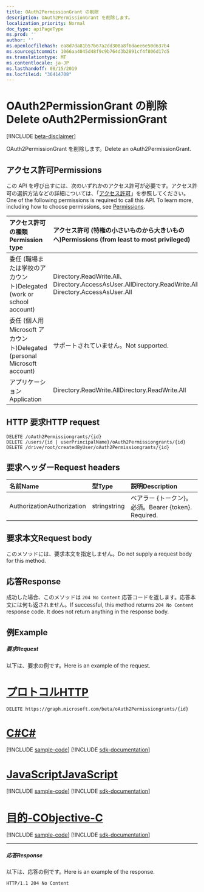 ```yaml
---
title: OAuth2PermissionGrant の削除
description: OAuth2PermissionGrant を削除します。
localization_priority: Normal
doc_type: apiPageType
ms.prod: ''
author: ''
ms.openlocfilehash: ea8d7da81b57b67a2dd308a8f6daee6e50d637b4
ms.sourcegitcommit: 1066aa4045d48f9c9b764d3b2891cf4f806d17d5
ms.translationtype: MT
ms.contentlocale: ja-JP
ms.lasthandoff: 08/15/2019
ms.locfileid: "36414708"
---
```

# <a name="delete-oauth2permissiongrant"></a><span data-ttu-id="36215-103">OAuth2PermissionGrant の削除</span><span class="sxs-lookup"><span data-stu-id="36215-103">Delete oAuth2PermissionGrant</span></span>

[!INCLUDE [beta-disclaimer](../../includes/beta-disclaimer.md)]

<span data-ttu-id="36215-104">OAuth2PermissionGrant を削除します。</span><span class="sxs-lookup"><span data-stu-id="36215-104">Delete an oAuth2PermissionGrant.</span></span>

## <a name="permissions"></a><span data-ttu-id="36215-105">アクセス許可</span><span class="sxs-lookup"><span data-stu-id="36215-105">Permissions</span></span>
<span data-ttu-id="36215-p101">この API を呼び出すには、次のいずれかのアクセス許可が必要です。アクセス許可の選択方法などの詳細については、「[アクセス許可](/graph/permissions-reference)」を参照してください。</span><span class="sxs-lookup"><span data-stu-id="36215-p101">One of the following permissions is required to call this API. To learn more, including how to choose permissions, see [Permissions](/graph/permissions-reference).</span></span>


|<span data-ttu-id="36215-108">アクセス許可の種類</span><span class="sxs-lookup"><span data-stu-id="36215-108">Permission type</span></span>      | <span data-ttu-id="36215-109">アクセス許可 (特権の小さいものから大きいものへ)</span><span class="sxs-lookup"><span data-stu-id="36215-109">Permissions (from least to most privileged)</span></span>              |
|:--------------------|:---------------------------------------------------------|
|<span data-ttu-id="36215-110">委任 (職場または学校のアカウント)</span><span class="sxs-lookup"><span data-stu-id="36215-110">Delegated (work or school account)</span></span> | <span data-ttu-id="36215-111">Directory.ReadWrite.All、Directory.AccessAsUser.All</span><span class="sxs-lookup"><span data-stu-id="36215-111">Directory.ReadWrite.All, Directory.AccessAsUser.All</span></span>    |
|<span data-ttu-id="36215-112">委任 (個人用 Microsoft アカウント)</span><span class="sxs-lookup"><span data-stu-id="36215-112">Delegated (personal Microsoft account)</span></span> | <span data-ttu-id="36215-113">サポートされていません。</span><span class="sxs-lookup"><span data-stu-id="36215-113">Not supported.</span></span>    |
|<span data-ttu-id="36215-114">アプリケーション</span><span class="sxs-lookup"><span data-stu-id="36215-114">Application</span></span> | <span data-ttu-id="36215-115">Directory.ReadWrite.All</span><span class="sxs-lookup"><span data-stu-id="36215-115">Directory.ReadWrite.All</span></span> |

## <a name="http-request"></a><span data-ttu-id="36215-116">HTTP 要求</span><span class="sxs-lookup"><span data-stu-id="36215-116">HTTP request</span></span>
<!-- { "blockType": "ignored" } -->
```http
DELETE /oAuth2Permissiongrants/{id}
DELETE /users/{id | userPrincipalName}/oAuth2Permissiongrants/{id}
DELETE /drive/root/createdByUser/oAuth2Permissiongrants/{id}

```
## <a name="request-headers"></a><span data-ttu-id="36215-117">要求ヘッダー</span><span class="sxs-lookup"><span data-stu-id="36215-117">Request headers</span></span>
| <span data-ttu-id="36215-118">名前</span><span class="sxs-lookup"><span data-stu-id="36215-118">Name</span></span>       | <span data-ttu-id="36215-119">型</span><span class="sxs-lookup"><span data-stu-id="36215-119">Type</span></span> | <span data-ttu-id="36215-120">説明</span><span class="sxs-lookup"><span data-stu-id="36215-120">Description</span></span>|
|:---------------|:--------|:----------|
| <span data-ttu-id="36215-121">Authorization</span><span class="sxs-lookup"><span data-stu-id="36215-121">Authorization</span></span>  | <span data-ttu-id="36215-122">string</span><span class="sxs-lookup"><span data-stu-id="36215-122">string</span></span>  | <span data-ttu-id="36215-p102">ベアラー {トークン}。必須。</span><span class="sxs-lookup"><span data-stu-id="36215-p102">Bearer {token}. Required.</span></span> |

## <a name="request-body"></a><span data-ttu-id="36215-125">要求本文</span><span class="sxs-lookup"><span data-stu-id="36215-125">Request body</span></span>
<span data-ttu-id="36215-126">このメソッドには、要求本文を指定しません。</span><span class="sxs-lookup"><span data-stu-id="36215-126">Do not supply a request body for this method.</span></span>

## <a name="response"></a><span data-ttu-id="36215-127">応答</span><span class="sxs-lookup"><span data-stu-id="36215-127">Response</span></span>

<span data-ttu-id="36215-p103">成功した場合、このメソッドは `204 No Content` 応答コードを返します。応答本文には何も返されません。</span><span class="sxs-lookup"><span data-stu-id="36215-p103">If successful, this method returns `204 No Content` response code. It does not return anything in the response body.</span></span>

## <a name="example"></a><span data-ttu-id="36215-130">例</span><span class="sxs-lookup"><span data-stu-id="36215-130">Example</span></span>
##### <a name="request"></a><span data-ttu-id="36215-131">要求</span><span class="sxs-lookup"><span data-stu-id="36215-131">Request</span></span>
<span data-ttu-id="36215-132">以下は、要求の例です。</span><span class="sxs-lookup"><span data-stu-id="36215-132">Here is an example of the request.</span></span>

# <a name="httptabhttp"></a>[<span data-ttu-id="36215-133">プロトコル</span><span class="sxs-lookup"><span data-stu-id="36215-133">HTTP</span></span>](#tab/http)
<!-- {
  "blockType": "request",
  "name": "delete_oAuth2Permissiongrant"
}-->
```http
DELETE https://graph.microsoft.com/beta/oAuth2Permissiongrants/{id}
```
# <a name="ctabcsharp"></a>[<span data-ttu-id="36215-134">C#</span><span class="sxs-lookup"><span data-stu-id="36215-134">C#</span></span>](#tab/csharp)
[!INCLUDE [sample-code](../includes/snippets/csharp/delete-oauth2permissiongrant-csharp-snippets.md)]
[!INCLUDE [sdk-documentation](../includes/snippets/snippets-sdk-documentation-link.md)]

# <a name="javascripttabjavascript"></a>[<span data-ttu-id="36215-135">JavaScript</span><span class="sxs-lookup"><span data-stu-id="36215-135">JavaScript</span></span>](#tab/javascript)
[!INCLUDE [sample-code](../includes/snippets/javascript/delete-oauth2permissiongrant-javascript-snippets.md)]
[!INCLUDE [sdk-documentation](../includes/snippets/snippets-sdk-documentation-link.md)]

# <a name="objective-ctabobjc"></a>[<span data-ttu-id="36215-136">目的-C</span><span class="sxs-lookup"><span data-stu-id="36215-136">Objective-C</span></span>](#tab/objc)
[!INCLUDE [sample-code](../includes/snippets/objc/delete-oauth2permissiongrant-objc-snippets.md)]
[!INCLUDE [sdk-documentation](../includes/snippets/snippets-sdk-documentation-link.md)]

---

##### <a name="response"></a><span data-ttu-id="36215-137">応答</span><span class="sxs-lookup"><span data-stu-id="36215-137">Response</span></span>
<span data-ttu-id="36215-138">以下は、応答の例です。</span><span class="sxs-lookup"><span data-stu-id="36215-138">Here is an example of the response.</span></span> 
<!-- {
  "blockType": "response",
  "truncated": true
} -->
```http
HTTP/1.1 204 No Content
```

<!-- uuid: 8fcb5dbc-d5aa-4681-8e31-b001d5168d79
2015-10-25 14:57:30 UTC -->
<!--
{
  "type": "#page.annotation",
  "description": "Delete oAuth2Permissiongrant",
  "keywords": "",
  "section": "documentation",
  "tocPath": "",
  "suppressions": [
  ]
}
-->
